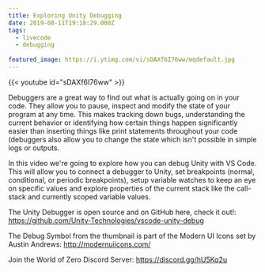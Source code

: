 ```yaml
---
title: Exploring Unity Debugging
date: 2019-08-11T19:18:29.000Z
tags:
  - livecode
  - debugging
  
featured_image: https://i.ytimg.com/vi/sDAXf6I76ww/mqdefault.jpg
---
```


{{< youtube id="sDAXf6I76ww" >}}

Debuggers are a great way to find out what is actually going on in your code. They allow you to pause, inspect and modify the state of your program at any time. This makes tracking down bugs, understanding the current behavior or identifying how certain things happen significantly easier than inserting things like print statements throughout your code (debuggers also allow you to change the state which isn't possible in simple logs or outputs.

In this video we're going to explore how you can debug Unity with VS Code. This will allow you to connect a debugger to Unity, set breakpoints (normal, conditional, or periodic breakpoints), setup variable watches to keep an eye on specific values and explore properties of the current stack like the call-stack and currently scoped variable values.

The Unity Debugger is open source and on GitHub here, check it out!: https://github.com/Unity-Technologies/vscode-unity-debug

The Debug Symbol from the thumbnail is part of the Modern UI Icons set by Austin Andrews: http://modernuiicons.com/

Join the World of Zero Discord Server: https://discord.gg/hU5Kq2u